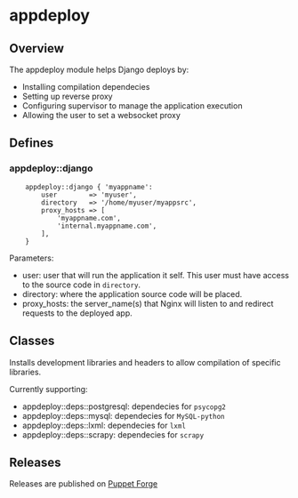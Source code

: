 # appdeploy

## Overview 

The appdeploy module helps Django deploys by:

* Installing compilation dependecies
* Setting up reverse proxy
* Configuring supervisor to manage the application execution
* Allowing the user to set a websocket proxy

## Defines 

### appdeploy::django

```puppet
    appdeploy::django { 'myappname':
        user        => 'myuser',
        directory   => '/home/myuser/myappsrc',
        proxy_hosts => [
            'myappname.com',
            'internal.myappname.com',
        ],
    }
```

Parameters:

* user: user that will run the application it self. This user must have access to the source code in `directory`.
* directory: where the application source code will be placed.
* proxy_hosts: the server_name(s) that Nginx will listen to and redirect requests to the deployed app.

## Classes

Installs development libraries and headers to allow compilation of specific libraries. 

Currently supporting:

* appdeploy::deps::postgresql: dependecies for `psycopg2`
* appdeploy::deps::mysql: dependecies for `MySQL-python`
* appdeploy::deps::lxml: dependecies for `lxml`
* appdeploy::deps::scrapy: dependecies for `scrapy`


## Releases

Releases are published on [Puppet Forge](https://forge.puppetlabs.com/tracywebtech/appdeploy)
